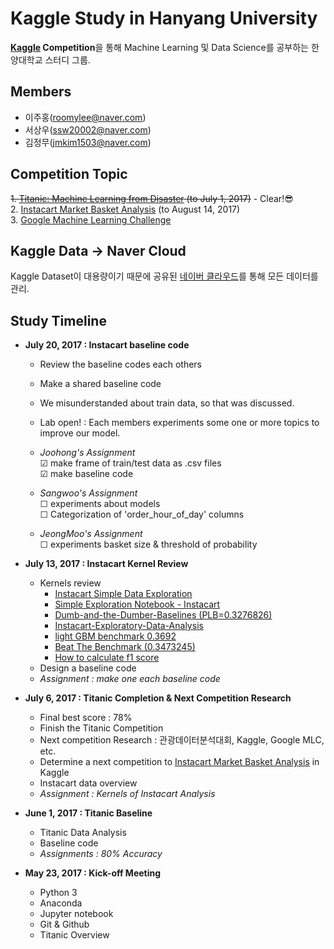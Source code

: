 # Kaggle Study in Hanyang University #

**[Kaggle](https://www.kaggle.com/) Competition**을 통해 Machine Learning 및 Data Science를 공부하는 한양대학교 스터디 그룹.

## Members ##

- 이주홍(roomylee@naver.com)
- 서상우(ssw20002@naver.com)
- 김정무(jmkim1503@naver.com)


## Competition Topic ##

<del>1. [Titanic: Machine Learning from Disaster](https://www.kaggle.com/c/titanic) (to July 1, 2017)</del> - Clear!😎 <br>
2. [Instacart Market Basket Analysis](https://www.kaggle.com/c/instacart-market-basket-analysis) (to August 14, 2017)<br>
3. [Google Machine Learning Challenge](https://mlchallenge2017.com/)


## Kaggle Data → Naver Cloud ##

Kaggle Dataset이 대용량이기 때문에 공유된 [네이버 클라우드](https://cloud.naver.com/)를 통해 모든 데이터를 관리.


## Study Timeline ##

- **July 20, 2017 : Instacart baseline code**
	- Review the baseline codes each others
	- Make a shared baseline code
	- We misunderstanded about train data, so that was discussed.
	- Lab open! : Each members experiments some one or more topics to improve our model.
	
	- *Joohong's Assignment*
		<br>☑︎ make frame of train/test data as .csv files
		<br>☑︎ make baseline code
	- *Sangwoo's Assignment*
		<br>☐ experiments about models
		<br>☐ Categorization of 'order_hour_of_day' columns
	- *JeongMoo's Assignment*
		<br>☐ experiments basket size & threshold of probability

- **July 13, 2017 : Instacart Kernel Review**
	- Kernels review
		- [Instacart Simple Data Exploration
](https://www.kaggle.com/serigne/instacart-simple-data-exploration)
		- [Simple Exploration Notebook - Instacart](https://www.kaggle.com/sudalairajkumar/simple-exploration-notebook-instacart)
		- [Dumb-and-the-Dumber-Baselines (PLB=0.3276826)
](https://www.kaggle.com/frednavruzov/dumb-and-the-dumber-baselines-plb-0-3276826)
		- [Instacart-Exploratory-Data-Analysis
](https://www.kaggle.com/frednavruzov/instacart-exploratory-data-analysis)
		- [light GBM benchmark 0.3692
](https://www.kaggle.com/paulantoine/light-gbm-benchmark-0-3692)
		- [Beat The Benchmark (0.3473245)](https://www.kaggle.com/misfyre/beat-the-benchmark-0-3473245)
		- [How to calculate f1 score](https://www.kaggle.com/hongweizhang/how-to-calculate-f1-score)
	- Design a baseline code
	- *Assignment : make one each baseline code*

- **July 6, 2017 : Titanic Completion & Next Competition Research**
	- Final best score : 78%
	- Finish the Titanic Competition
	- Next competition Research : 관광데이터분석대회, Kaggle, Google MLC, etc.
	- Determine a next competition to [Instacart Market Basket Analysis](https://www.kaggle.com/c/instacart-market-basket-analysis) in Kaggle
	- Instacart data overview
	- *Assignment : Kernels of Instacart Analysis*

- **June 1, 2017 : Titanic Baseline**
	- Titanic Data Analysis
	- Baseline code
	- *Assignments : 80% Accuracy*

- **May 23, 2017 : Kick-off Meeting**
	- Python 3
	- Anaconda
	- Jupyter notebook
	- Git & Github
	- Titanic Overview

